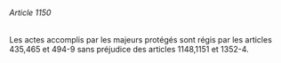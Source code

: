 ###### Article 1150

Les actes accomplis par les majeurs protégés sont régis par les articles 435,465 et 494-9 sans préjudice des articles 1148,1151 et 1352-4.

